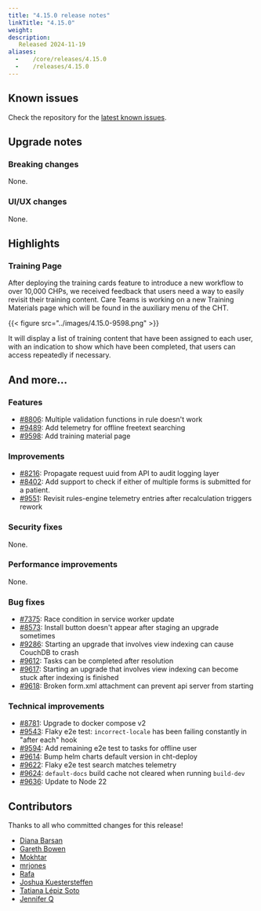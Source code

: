 ```yaml
---
title: "4.15.0 release notes"
linkTitle: "4.15.0"
weight:
description:
   Released 2024-11-19
aliases:
  -    /core/releases/4.15.0
  -    /releases/4.15.0
---
```


## Known issues

Check the repository for the [latest known issues](https://github.com/medic/cht-core/issues?q=is%3Aissue+label%3A%22Affects%3A+4.15.0%22).

## Upgrade notes

### Breaking changes

None.

### UI/UX changes

None.

## Highlights

### Training Page

After deploying the training cards feature to introduce a new workflow to over 10,000 CHPs, we received feedback that users need a way to easily revisit their training content.
Care Teams is working on a new Training Materials page which will be found in the auxiliary menu of the CHT.

{{< figure src="../images/4.15.0-9598.png" >}}

It will display a list of training content that have been assigned to each user, with an indication to show which have been completed, that users can access repeatedly if necessary.

## And more...

### Features

- [#8806](https://github.com/medic/cht-core/issues/8806): Multiple validation functions in rule doesn't work
- [#9489](https://github.com/medic/cht-core/issues/9489): Add telemetry for offline freetext searching
- [#9598](https://github.com/medic/cht-core/issues/9598): Add training material page

### Improvements

- [#8216](https://github.com/medic/cht-core/issues/8216): Propagate request uuid from API to audit logging layer
- [#8402](https://github.com/medic/cht-core/issues/8402): Add support to check if either of multiple forms is submitted for a patient.
- [#9551](https://github.com/medic/cht-core/issues/9551): Revisit rules-engine telemetry entries after recalculation triggers rework

### Security fixes

None.

### Performance improvements

None.

### Bug fixes

- [#7375](https://github.com/medic/cht-core/issues/7375): Race condition in service worker update
- [#8573](https://github.com/medic/cht-core/issues/8573): Install button doesn't appear after staging an upgrade sometimes
- [#9286](https://github.com/medic/cht-core/issues/9286): Starting an upgrade that involves view indexing can cause CouchDB to crash
- [#9612](https://github.com/medic/cht-core/issues/9612): Tasks can be completed after resolution
- [#9617](https://github.com/medic/cht-core/issues/9617): Starting an upgrade that involves view indexing can become stuck after indexing is finished
- [#9618](https://github.com/medic/cht-core/issues/9618): Broken form.xml attachment can prevent api server from starting

### Technical improvements

- [#8781](https://github.com/medic/cht-core/issues/8781): Upgrade to docker compose v2
- [#9543](https://github.com/medic/cht-core/issues/9543): Flaky e2e test: `incorrect-locale` has been failing constantly in "after each" hook
- [#9594](https://github.com/medic/cht-core/issues/9594): Add remaining e2e test to tasks for offline user
- [#9614](https://github.com/medic/cht-core/issues/9614): Bump helm charts default version in cht-deploy
- [#9622](https://github.com/medic/cht-core/issues/9622): Flaky e2e test  search matches telemetry
- [#9624](https://github.com/medic/cht-core/issues/9624): `default-docs` build cache not cleared when running `build-dev`
- [#9636](https://github.com/medic/cht-core/issues/9636): Update to Node 22

## Contributors

Thanks to all who committed changes for this release!

- [Diana Barsan](https://github.com/dianabarsan)
- [Gareth Bowen](https://github.com/garethbowen)
- [Mokhtar](https://github.com/m5r)
- [mrjones](https://github.com/mrjones-plip)
- [Rafa](https://github.com/ralfudx)
- [Joshua Kuestersteffen](https://github.com/jkuester)
- [Tatiana Lépiz Soto](https://github.com/tatilepizs)
- [Jennifer Q](https://github.com/latin-panda)

